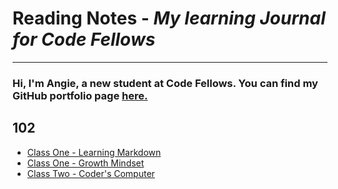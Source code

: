 # Reading Notes - *My learning Journal for Code Fellows*
---


### Hi, I'm Angie, a new student at Code Fellows.  You can find my GitHub portfolio page [here.](https://github.com/aedeleon2023)




## 102
* [Class One - Learning Markdown](learning-markdown.md) 
* [Class One - Growth Mindset](growth-mindset.md) 
* [Class Two - Coder's Computer](the-coders-computer.md)
